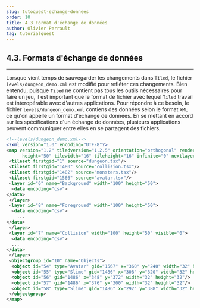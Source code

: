 ```yaml
---
slug: tutoquest-echange-donnees
order: 10
title: 4.3 Format d'échange de données
author: Olivier Perrault
tag: tutorialquest
---
```


## 4.3. Formats d'échange de données
---

Lorsque vient temps de sauvegarder les changements dans `Tiled`, le fichier `levels/dungeon_demo.xml` est modifié pour refléter ces changements. Bien entendu, puisque `Tiled` ne contient pas tous les outils nécessaires pour faire un jeu, il est important que le format de fichier avec lequel `Tiled` travail est interopérable avec d'autres applications. Pour répondre à ce besoin, le fichier `levels/dungeon_demo.xml` contiens des données selon le format `XML` ce qu'on appelle un format d'échange de données. En se mettant en accord sur les spécifications d'un échange de données, plusieurs applications peuvent communiquer entre elles en se partagent des fichiers. 

```xml
<!--levels/dungeon_demo.xml-->
<?xml version="1.0" encoding="UTF-8"?>
<map version="1.2" tiledversion="1.2.5" orientation="orthogonal" renderorder="right-down" width="100" 
      height="50" tilewidth="16" tileheight="16" infinite="0" nextlayerid="11" nextobjectid="59">
 <tileset firstgid="1" source="dungeon.tsx"/>
 <tileset firstgid="1480" source="collision.tsx"/>
 <tileset firstgid="1482" source="monsters.tsx"/>
 <tileset firstgid="1566" source="avatar.tsx"/>
 <layer id="6" name="Background" width="100" height="50">
  <data encoding="csv">
</data>
 </layer>
 <layer id="8" name="Foreground" width="100" height="50">
  <data encoding="csv">
    ...
</data>
 </layer>
 <layer id="7" name="Collision" width="100" height="50" visible="0">
  <data encoding="csv">
  ...
</data>
 </layer>
 <objectgroup id="10" name="Objects">
  <object id="54" type="Avatar" gid="1567" x="360" y="240" width="32" height="32"/>
  <object id="55" type="Slime" gid="1486" x="308" y="320" width="32" height="32"/>
  <object id="56" gid="1486" x="348" y="372" width="32" height="32"/>
  <object id="57" gid="1486" x="376" y="300" width="32" height="32"/>
  <object id="58" type="Slime" gid="1486" x="292" y="388" width="32" height="32"/>
 </objectgroup>
</map>
```